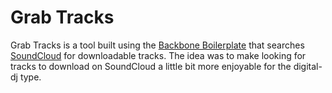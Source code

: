 # Grab Tracks #

Grab Tracks is a tool built using the [Backbone Boilerplate](https://github.com/tbranyen/backbone-boilerplate) that searches [SoundCloud](http://www.soundcloud.com) for downloadable tracks. The idea was to make looking for tracks to download on SoundCloud a little bit more enjoyable for the digital-dj type.